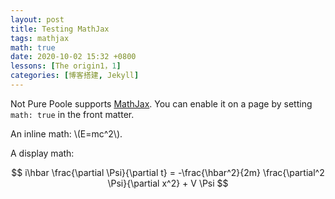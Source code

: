 ```yaml
---
layout: post
title: Testing MathJax
tags: mathjax
math: true
date: 2020-10-02 15:32 +0800
lessons: [The origin1，1]
categories: [博客搭建, Jekyll]
---
```

Not Pure Poole supports [MathJax](https://www.mathjax.org/). You can enable it on a page by setting `math: true` in the front matter.

An inline math: \\\(E=mc^2\\\).

A display math:

$$
i\hbar \frac{\partial \Psi}{\partial t} = -\frac{\hbar^2}{2m}
\frac{\partial^2 \Psi}{\partial x^2} + V \Psi
$$

